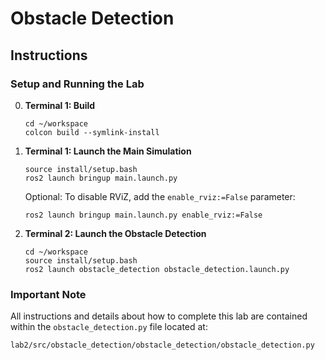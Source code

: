 # Obstacle Detection

## Instructions

### Setup and Running the Lab

0. **Terminal 1: Build**
   ```
   cd ~/workspace
   colcon build --symlink-install
   ```

1. **Terminal 1: Launch the Main Simulation**
   ```
   source install/setup.bash
   ros2 launch bringup main.launch.py
   ```
   
   Optional: To disable RViZ, add the `enable_rviz:=False` parameter:
   ```
   ros2 launch bringup main.launch.py enable_rviz:=False
   ```

2. **Terminal 2: Launch the Obstacle Detection**
   ```
   cd ~/workspace
   source install/setup.bash
   ros2 launch obstacle_detection obstacle_detection.launch.py
   ```

### Important Note

All instructions and details about how to complete this lab are contained within the `obstacle_detection.py` file located at:
```
lab2/src/obstacle_detection/obstacle_detection/obstacle_detection.py
```
